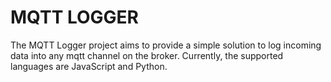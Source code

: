 # MQTT LOGGER

The MQTT Logger project aims to provide a simple solution to log incoming data into any mqtt channel on the broker. Currently, the supported languages are JavaScript and Python.
